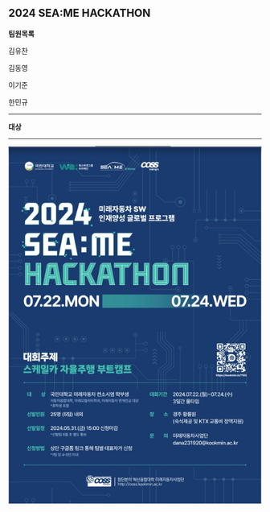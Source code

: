 2024 SEA:ME HACKATHON
---
**팀원목록**


김유찬


김동영


이기준


한민규

---

**대상**

---
![대회 포스터](https://github.com/YuChani/2024-SEA-ME-HACKATHON/blob/master/2024%20SEAME%20HACKATON.png)

